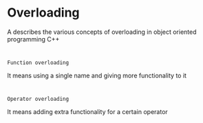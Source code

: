 
# Overloading 

A describes the various concepts of overloading in object oriented programming C++


#
`Function overloading`


 It means using a single name and giving more functionality to it


#
`Operator overloading`

It means adding extra functionality for a certain operator







